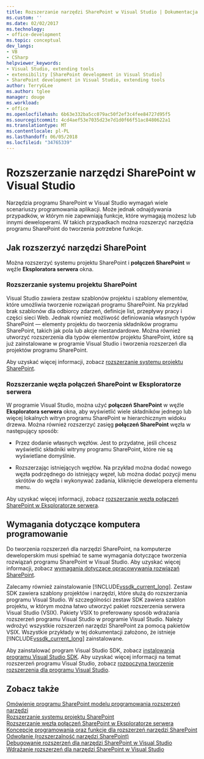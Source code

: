 ```yaml
---
title: Rozszerzanie narzędzi SharePoint w Visual Studio | Dokumentacja firmy Microsoft
ms.custom: ''
ms.date: 02/02/2017
ms.technology:
- office-development
ms.topic: conceptual
dev_langs:
- VB
- CSharp
helpviewer_keywords:
- Visual Studio, extending tools
- extensibility [SharePoint development in Visual Studio]
- SharePoint development in Visual Studio, extending tools
author: TerryGLee
ms.author: tglee
manager: douge
ms.workload:
- office
ms.openlocfilehash: 6b63e332ba5cc079ac50f2ef3c4fee84727d95f5
ms.sourcegitcommit: 4cd4aef53e7035d23e7d1d0f66f51ac8480622a1
ms.translationtype: MT
ms.contentlocale: pl-PL
ms.lasthandoff: 06/05/2018
ms.locfileid: "34765339"
---
```

# <a name="extend-the-sharepoint-tools-in-visual-studio"></a>Rozszerzanie narzędzi SharePoint w Visual Studio
  Narzędzia programu SharePoint w Visual Studio wymagań wiele scenariuszy programowania aplikacji. Może jednak odnajdywania przypadków, w którym nie zapewniają funkcje, które wymagają możesz lub innymi deweloperami. W takich przypadkach można rozszerzyć narzędzia programu SharePoint do tworzenia potrzebne funkcje.  
  
## <a name="how-to-extend-the-sharepoint-tools"></a>Jak rozszerzyć narzędzi SharePoint
 Można rozszerzyć systemu projektu SharePoint i **połączeń SharePoint** w węźle **Eksploratora serwera** okna.  
  
### <a name="extend-the-sharepoint-project-system"></a>Rozszerzanie systemu projektu SharePoint
 Visual Studio zawiera zestaw szablonów projektu i szablony elementów, które umożliwia tworzenie rozwiązań programu SharePoint. Na przykład brak szablonów dla odbiorcy zdarzeń, definicje list, przepływy pracy i części sieci Web. Jednak również możliwość definiowania własnych typów SharePoint — elementy projektu do tworzenia składników programu SharePoint, takich jak pola lub akcje niestandardowe. Można również utworzyć rozszerzenia dla typów elementów projektu SharePoint, które są już zainstalowane w programie Visual Studio i tworzenia rozszerzeń dla projektów programu SharePoint.  
  
 Aby uzyskać więcej informacji, zobacz [rozszerzanie systemu projektu SharePoint](../sharepoint/extending-the-sharepoint-project-system.md).  
  
### <a name="extend-the-sharepoint-connections-node-in-server-explorer"></a>Rozszerzanie węzła połączeń SharePoint w Eksploratorze serwera
 W programie Visual Studio, można użyć **połączeń SharePoint** w węźle **Eksploratora serwera** okna, aby wyświetlić wiele składników jednego lub więcej lokalnych witryn programu SharePoint w hierarchicznym widoku drzewa. Można również rozszerzyć zasięg **połączeń SharePoint** węzła w następujący sposób:  
  
-   Przez dodanie własnych węzłów. Jest to przydatne, jeśli chcesz wyświetlić składniki witryny programu SharePoint, które nie są wyświetlane domyślnie.  
  
-   Rozszerzając istniejących węzłów. Na przykład można dodać nowego węzła podrzędnego do istniejący węzeł, lub można dodać pozycji menu skrótów do węzła i wykonywać zadania, kliknięcie dewelopera elementu menu.  
  
 Aby uzyskać więcej informacji, zobacz [rozszerzanie węzła połączeń SharePoint w Eksploratorze serwera](../sharepoint/extending-the-sharepoint-connections-node-in-server-explorer.md).  
  
## <a name="development-computer-requirements"></a>Wymagania dotyczące komputera programowanie
 Do tworzenia rozszerzeń dla narzędzi SharePoint, na komputerze deweloperskim musi spełniać te same wymagania dotyczące tworzenia rozwiązań programu SharePoint w Visual Studio. Aby uzyskać więcej informacji, zobacz [wymagania dotyczące opracowywania rozwiązań SharePoint](../sharepoint/requirements-for-developing-sharepoint-solutions.md).  
  
 Zalecamy również zainstalowanie [!INCLUDE[vssdk_current_long](../sharepoint/includes/vssdk-current-long-md.md)]. Zestaw SDK zawiera szablony projektów i narzędzi, które służą do rozszerzania programu Visual Studio. W szczególności zestaw SDK zawiera szablon projektu, w którym można łatwo utworzyć pakiet rozszerzenia serwera Visual Studio (VSIX). Pakiety VSIX to preferowany sposób wdrażania rozszerzeń programu Visual Studio w programie Visual Studio. Należy wdrożyć wszystkie rozszerzeń narzędzi SharePoint za pomocą pakietów VSIX. Wszystkie przykłady w tej dokumentacji założono, że istnieje [!INCLUDE[vssdk_current_long](../sharepoint/includes/vssdk-current-long-md.md)] zainstalowane.  
  
 Aby zainstalować program Visual Studio SDK, zobacz [instalowania programu Visual Studio SDK](../extensibility/installing-the-visual-studio-sdk.md). Aby uzyskać więcej informacji na temat rozszerzeń programu Visual Studio, zobacz [rozpoczyna tworzenie rozszerzenia dla programu Visual Studio](../extensibility/starting-to-develop-visual-studio-extensions.md).  
  
## <a name="see-also"></a>Zobacz także
 [Omówienie programu SharePoint modelu programowania rozszerzeń narzędzi](../sharepoint/overview-of-the-programming-model-of-sharepoint-tools-extensions.md)   
 [Rozszerzanie systemu projektu SharePoint](../sharepoint/extending-the-sharepoint-project-system.md)   
 [Rozszerzanie węzła połączeń SharePoint w Eksploratorze serwera](../sharepoint/extending-the-sharepoint-connections-node-in-server-explorer.md)   
 [Koncepcje programowania oraz funkcje dla rozszerzeń narzędzi SharePoint](../sharepoint/programming-concepts-and-features-for-sharepoint-tools-extensions.md)   
 [Odwołanie &#40;rozszerzalność narzędzi SharePoint&#41;](../sharepoint/reference-sharepoint-tools-extensibility.md)   
 [Debugowanie rozszerzeń dla narzędzi SharePoint w Visual Studio](../sharepoint/debugging-extensions-for-the-sharepoint-tools-in-visual-studio.md)   
 [Wdrażanie rozszerzeń dla narzędzi SharePoint w Visual Studio](../sharepoint/deploying-extensions-for-the-sharepoint-tools-in-visual-studio.md)  
  
  
